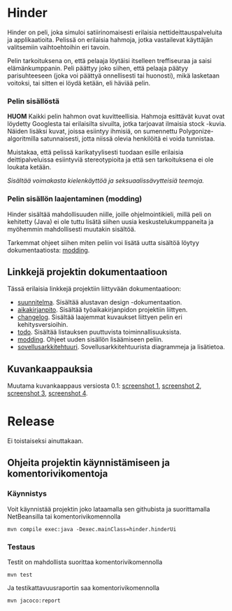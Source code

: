 # Hinder
Hinder on peli, joka simuloi satiirinomaisesti erilaisia nettideittauspalveluita ja applikaatioita. Pelissä on erilaisia hahmoja, jotka vastailevat käyttäjän valitsemiin vaihtoehtoihin eri tavoin.

Pelin tarkoituksena on, että pelaaja löytäisi itselleen treffiseuraa ja saisi elämänkumppanin. Peli päättyy joko siihen, että pelaaja päätyy parisuhteeseen (joka voi päättyä onnellisesti tai huonosti), mikä lasketaan voitoksi, tai sitten ei löydä ketään, eli häviää pelin.

### Pelin sisällöstä
**HUOM** Kaikki pelin hahmon ovat kuvitteellisia. Hahmoja esittävät kuvat ovat löydetty Googlesta tai erilaisilta sivuilta, jotka tarjoavat ilmaisia stock -kuvia. Näiden lisäksi kuvat, joissa esiintyy ihmisiä, on sumennettu Polygonize-algoritmilla satunnaisesti, jotta niissä olevia henkilöitä ei voida tunnistaa.

Muistakaa, että pelissä karikatyylisesti tuodaan esille erilaisia deittipalveluissa esiintyviä stereotypioita ja että sen tarkoituksena ei ole loukata ketään.

*Sisältää voimakasta kielenkäyttöä ja seksuaalissävytteisiä teemoja.*

### Pelin sisällön laajentaminen (modding)
Hinder sisältää mahdollisuuden niille, joille ohjelmointikieli, millä peli on kehitetty (Java) ei ole tuttu  lisätä siihen uusia keskustelukumppaneita ja myöhemmin mahdollisesti muutakin sisältöä.

Tarkemmat ohjeet siihen miten peliin voi lisätä uutta sisältöä löytyy dokumentaatiosta: [modding](https://github.com/Schamppu/ot-harjoitustyo/blob/master/documentation/MODDING.md).

## Linkkejä projektin dokumentaatioon
Tässä erilaisia linkkejä projektiin liittyvään dokumentaatioon:
* [suunnitelma](https://github.com/Schamppu/ot-harjoitustyo/blob/master/documentation/DESIGN.md). Sisältää alustavan design -dokumentaation.
* [aikakirjanpito](https://github.com/Schamppu/ot-harjoitustyo/blob/master/documentation/TIME.md). Sisältää työaikakirjanpidon projektiin liittyen.
* [changelog](https://github.com/Schamppu/ot-harjoitustyo/blob/master/documentation/CHANGELOG.md). Sisältää laajemmat kuvaukset liittyen pelin eri kehitysversioihin.
* [todo](https://github.com/Schamppu/ot-harjoitustyo/blob/master/documentation/TODO.md). Sisältää listauksen puuttuvista toiminnallisuuksista.
* [modding](https://github.com/Schamppu/ot-harjoitustyo/blob/master/documentation/MODDING.md). Ohjeet uuden sisällön lisäämiseen peliin.
* [sovellusarkkitehtuuri](https://github.com/Schamppu/ot-harjoitustyo/blob/master/documentation/ARCHITECTURE.md). Sovellusarkkitehtuurista diagrammeja ja lisätietoa.

## Kuvankaappauksia
Muutama kuvankaappaus versiosta 0.1: [screenshot 1](https://github.com/Schamppu/ot-harjoitustyo/blob/master/screenshots/shot1.png), [screenshot 2](https://github.com/Schamppu/ot-harjoitustyo/blob/master/screenshots/shot2.png), [screenshot 3](https://github.com/Schamppu/ot-harjoitustyo/blob/master/screenshots/shot3.png), [screenshot 4](https://github.com/Schamppu/ot-harjoitustyo/blob/master/screenshots/shot4.png).

# Release
Ei toistaiseksi ainuttakaan.

## Ohjeita projektin käynnistämiseen ja komentorivikomentoja

### Käynnistys
Voit käynnistää projektin joko lataamalla sen githubista ja suorittamalla NetBeansilla tai komentorivikomennolla
```
mvn compile exec:java -Dexec.mainClass=hinder.hinderUi
```

### Testaus
Testit on mahdollista suorittaa komentorivikomennolla
```
mvn test
```
Ja testikattavuusraportin saa komentorivikomennolla
```
mvn jacoco:report
```
